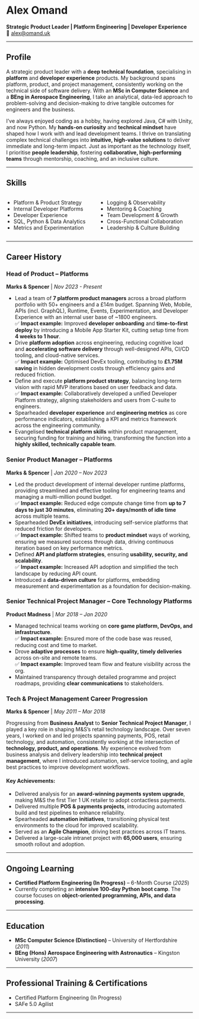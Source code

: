 <link rel="stylesheet" type="text/css" href="style.css">

# Alex Omand

**Strategic Product Leader | Platform Engineering | Developer Experience**    
📧 alex@omand.uk

---

## **Profile**
A strategic product leader with a **deep technical foundation**, specialising in **platform** and **developer experience** products. My background spans platform, product, and project management, consistently working on the technical side of software delivery. With an **MSc in Computer Science** and a **BEng in Aerospace Engineering**, I take an analytical, data-led approach to problem-solving and decision-making to drive tangible outcomes for engineers and the business.

I’ve always enjoyed coding as a hobby, having explored Java, C# with Unity, and now Python. My **hands-on curiosity** and **technical mindset** have shaped how I work with and lead development teams. I thrive on translating complex technical challenges into **intuitive, high-value solutions** to deliver immediate and long-term impact. Just as important as the technology itself, I prioritise **people leadership**, fostering **collaborative, high-performing teams** through mentorship, coaching, and an inclusive culture.

---

## **Skills**

<style>
  .skills-list {
    display: flex;
    justify-content: space-between;
  }
  .skills-list ul {
    list-style-type: disc;
    padding-left: 20px;
    width: 48%;
  }
</style>

<div class="skills-list">
  <ul>
    <li>Platform & Product Strategy</li>
    <li>Internal Developer Platforms</li>
    <li>Developer Experience</li>
    <li>SQL, Python & Data Analytics</li>
    <li>Metrics and Experimentation</li>
  </ul>
  <ul>
    <li>Logging & Observability</li>
    <li>Mentoring & Coaching</li>
    <li>Team Development & Growth</li>
    <li>Cross-Functional Collaboration</li>
    <li>Leadership & Culture Building</li>
  </ul>
</div>

---

## **Career History**

### **Head of Product – Platforms**  
**Marks & Spencer** | *Nov 2023 - Present*  
- Lead a team of **7 platform product managers** across a broad platform portfolio with 50+ engineers and a £14m budget. Spanning Web, Mobile, APIs (incl. GraphQL), Runtime, Events, Experimentation, and Developer Experience with an internal user base of ~1800 engineers.  
  ✅ **Impact example:** Improved **developer onboarding** and **time-to-first deploy** by introducing a Mobile App Starter Kit, cutting setup time from **4 weeks to 1 hour**.  
- Drive **platform adoption** across engineering, reducing cognitive load and **accelerating software delivery** through well-designed APIs, CI/CD tooling, and cloud-native services.  
  ✅ **Impact example:** Optimised DevEx tooling, contributing to **£1.75M saving** in hidden development costs through efficiency gains and reduced friction.  
- Define and execute **platform product strategy**, balancing long-term vision with rapid MVP iterations based on user feedback and data.  
  ✅ **Impact example:** Collaboratively developed a unified Developer Platform strategy, aligning stakeholders and users from C-suite to engineers.  
- Spearheaded **developer experience** and **engineering metrics** as core performance indicators, establishing a KPI and metrics framework across the engineering community.  
- Evangelised **technical platform skills** within product management, securing funding for training and hiring, transforming the function into a **highly skilled, technically capable team**.  

### **Senior Product Manager – Platforms**  
**Marks & Spencer** | *Jan 2020 – Nov 2023*  
- Led the product development of internal developer runtime platforms, providing streamlined and effective tooling for engineering teams and managing a multi-million pound budget.  
  ✅ **Impact example:** Reduced edge compute change time from **up to 7 days to just 30 minutes**, eliminating **20+ days/month of idle time** across multiple teams.  
- Spearheaded **DevEx initiatives**, introducing self-service platforms that reduced friction for developers.  
  ✅ **Impact example:** Shifted teams to **product mindset** ways of working, ensuring we measured success through data, driving continuous iteration based on key performance metrics.  
- Defined **API and platform strategies**, ensuring **usability, security, and scalability**.  
  ✅ **Impact example:** Increased API adoption and simplified the tech landscape by reducing API count.  
- Introduced a **data-driven culture** for platforms, embedding measurement and experimentation as a foundation for decision-making.  

### **Senior Technical Project Manager – Core Technology Platforms**  
**Product Madness** | *Mar 2018 – Jan 2020*  
- Managed technical teams working on **core game platform, DevOps, and infrastructure**.  
  ✅ **Impact example:** Ensured more of the code base was reused, reducing cost and time to market.  
- Drove **adaptive processes** to ensure **high-quality, timely deliveries** across on-site and remote teams.  
  ✅ **Impact example:** Improved team flow and feature visibility across the org.  
- Maintained transparency through detailed programme and project roadmaps, providing **clear communications** to stakeholders.  

### **Tech & Project Management Career Progression**  
**Marks & Spencer** | *May 2011 – Mar 2018*  

Progressing from **Business Analyst** to **Senior Technical Project Manager**, I played a key role in shaping M&S’s retail technology landscape. Over seven years, I worked on and led projects spanning payments, POS, retail technology, and automation, consistently working at the intersection of **technology, product, and operations**. My experience evolved from business analysis and delivery leadership into **technical project management**, where I introduced automation, self-service tooling, and agile best practices to improve development workflows.  

#### **Key Achievements:**  
- Delivered analysis for an **award-winning payments system upgrade**, making M&S the first Tier 1 UK retailer to adopt contactless payments.  
- Delivered multiple **POS & payments projects**, introducing automated build and test pipelines to enhance reliability.  
- Spearheaded **automation initiatives**, transitioning physical test environments to the cloud for improved scalability.  
- Served as an **Agile Champion**, driving best practices across IT teams.  
- Delivered a large-scale intranet project with **65,000 users**, ensuring smooth rollout and adoption.

---

## **Ongoing Learning**
- **Certified Platform Engineering (In Progress)** – 6-Month Course (*2025*)
- Currently completing an **intensive 100-day Python boot camp**. The course focuses on **object-oriented programming, APIs, and data processing**.

---

## **Education**
- **MSc Computer Science (Distinction)** – University of Hertfordshire (*2011*)
- **BEng (Hons) Aerospace Engineering with Astronautics** – Kingston University (*2007*)

---

## **Professional Training & Certifications**
- Certified Platform Engineering (In Progress)
- SAFe 5.0 Agilist

---
